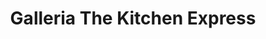 ---
title: "Galleria The Kitchen Express"
url: /toronto/galleria-the-kitchen-express/
shop: supermarket
---